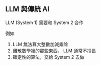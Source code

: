 ## LLM 與傳統 AI

LLM (System 1) 需要和 System 2 合作

例如

1. LLM 無法算大整數加減乘除
2. 離散數學裡的那些東西， LLM 通常不擅長
3. 確定性的算法，交給 System 2 去做


